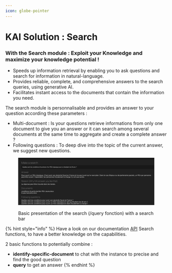 ```yaml
---
icon: globe-pointer
---
```


# KAI Solution : Search

### With the Search module : Exploit your Knowledge and maximize your knowledge potential !

* Speeds up information retrieval by enabling you to ask questions and search for information in natural-language.
* Provides reliable, complete, and comprehensive answers to the search queries, using generative AI.
* Facilitates instant access to the documents that contain the information you need.

The search module is personnalisable and provides an answer to your question according these parameters :&#x20;

* Multi-document : Is your questions retrieve informations from only one document to give you an answer or it can search among several documents at the same time to aggregate and create a complete answer ?
* Following questions : To deep dive into the topic of the current answer, we suggest new questions.

<figure><img src="../../.gitbook/assets/search-basic-exemple-with-multidocuments.png" alt=""><figcaption><p>Basic presentation of the search (/query fonction) with a search bar</p></figcaption></figure>

{% hint style="info" %}
Have a look on our documentation [API](../../api/api-presentation.md#search-for-search-module-functions) Search functions, to have a better knowledge on the capabilities.&#x20;

2 basic functions to potentially combine :&#x20;

* **identify-specific-document** to chat with the instance to precise and find the good question
* **query** to get an answer
{% endhint %}


